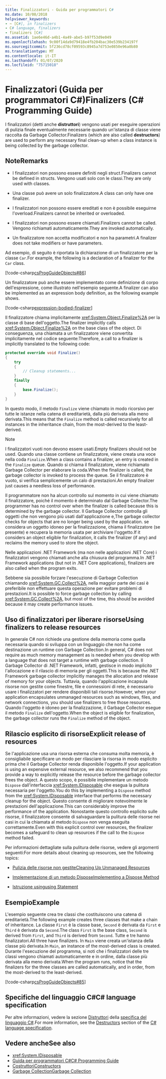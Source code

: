 ```yaml
---
title: Finalizzatori - Guida per programmatori C#
ms.date: 10/08/2018
helpviewer_keywords:
- ~ [C#], in finalizers
- C# language, finalizers
- finalizers [C#]
ms.assetid: 1ae6e46d-a4b1-4a49-abe5-b97f53d9e049
ms.openlocfilehash: 9c00f14da9d79418e4fb204bac30e539b234197f
ms.sourcegitcommit: 5f236cd78cf09593c8945a7d753e0850e96a0b80
ms.translationtype: MT
ms.contentlocale: it-IT
ms.lasthandoff: 01/07/2020
ms.locfileid: "75715018"
---
```

# <a name="finalizers-c-programming-guide"></a><span data-ttu-id="66ba3-102">Finalizzatori (Guida per programmatori C#)</span><span class="sxs-lookup"><span data-stu-id="66ba3-102">Finalizers (C# Programming Guide)</span></span>
<span data-ttu-id="66ba3-103">I finalizzatori (detti anche **distruttori**) vengono usati per eseguire operazioni di pulizia finale eventualmente necessarie quando un'istanza di classe viene raccolta da Garbage Collector.</span><span class="sxs-lookup"><span data-stu-id="66ba3-103">Finalizers (which are also called **destructors**) are used to perform any necessary final clean-up when a class instance is being collected by the garbage collector.</span></span>  
  
## <a name="remarks"></a><span data-ttu-id="66ba3-104">Note</span><span class="sxs-lookup"><span data-stu-id="66ba3-104">Remarks</span></span>  
  
- <span data-ttu-id="66ba3-105">I finalizzatori non possono essere definiti negli struct.</span><span class="sxs-lookup"><span data-stu-id="66ba3-105">Finalizers cannot be defined in structs.</span></span> <span data-ttu-id="66ba3-106">Vengono usati solo con le classi.</span><span class="sxs-lookup"><span data-stu-id="66ba3-106">They are only used with classes.</span></span>  
  
- <span data-ttu-id="66ba3-107">Una classe può avere un solo finalizzatore.</span><span class="sxs-lookup"><span data-stu-id="66ba3-107">A class can only have one finalizer.</span></span>  
  
- <span data-ttu-id="66ba3-108">I finalizzatori non possono essere ereditati e non è possibile eseguirne l'overload.</span><span class="sxs-lookup"><span data-stu-id="66ba3-108">Finalizers cannot be inherited or overloaded.</span></span>  
  
- <span data-ttu-id="66ba3-109">I finalizzatori non possono essere chiamati.</span><span class="sxs-lookup"><span data-stu-id="66ba3-109">Finalizers cannot be called.</span></span> <span data-ttu-id="66ba3-110">Vengono richiamati automaticamente.</span><span class="sxs-lookup"><span data-stu-id="66ba3-110">They are invoked automatically.</span></span>  
  
- <span data-ttu-id="66ba3-111">Un finalizzatore non accetta modificatori e non ha parametri.</span><span class="sxs-lookup"><span data-stu-id="66ba3-111">A finalizer does not take modifiers or have parameters.</span></span>  
  
 <span data-ttu-id="66ba3-112">Ad esempio, di seguito è riportata la dichiarazione di un finalizzatore per la classe `Car`.</span><span class="sxs-lookup"><span data-stu-id="66ba3-112">For example, the following is a declaration of a finalizer for the `Car` class.</span></span>
  
 [!code-csharp[csProgGuideObjects#86](~/samples/snippets/csharp/VS_Snippets_VBCSharp/csProgGuideObjects/CS/Objects.cs#86)]  

<span data-ttu-id="66ba3-113">Un finalizzatore può anche essere implementato come definizione di corpo dell'espressione, come illustrato nell'esempio seguente.</span><span class="sxs-lookup"><span data-stu-id="66ba3-113">A finalizer can also be implemented as an expression body definition, as the following example shows.</span></span>

[!code-csharp[expression-bodied-finalizer](../../../../samples/snippets/csharp/programming-guide/classes-and-structs/expr-bodied-destructor.cs#1)]  
  
 <span data-ttu-id="66ba3-114">Il finalizzatore chiama implicitamente <xref:System.Object.Finalize%2A> per la classe di base dell'oggetto.</span><span class="sxs-lookup"><span data-stu-id="66ba3-114">The finalizer implicitly calls <xref:System.Object.Finalize%2A> on the base class of the object.</span></span> <span data-ttu-id="66ba3-115">Di conseguenza, una chiamata a un finalizzatore viene convertita implicitamente nel codice seguente:</span><span class="sxs-lookup"><span data-stu-id="66ba3-115">Therefore, a call to a finalizer is implicitly translated to the following code:</span></span>  
  
```csharp  
protected override void Finalize()  
{  
    try  
    {  
        // Cleanup statements...  
    }  
    finally  
    {  
        base.Finalize();  
    }  
}  
```  
  
 <span data-ttu-id="66ba3-116">In questo modo, il metodo `Finalize` viene chiamato in modo ricorsivo per tutte le istanze nella catena di ereditarietà, dalla più derivata alla meno derivata.</span><span class="sxs-lookup"><span data-stu-id="66ba3-116">This means that the `Finalize` method is called recursively for all instances in the inheritance chain, from the most-derived to the least-derived.</span></span>  
  
> [!NOTE]
> <span data-ttu-id="66ba3-117">I finalizzatori vuoti non devono essere usati.</span><span class="sxs-lookup"><span data-stu-id="66ba3-117">Empty finalizers should not be used.</span></span> <span data-ttu-id="66ba3-118">Quando una classe contiene un finalizzatore, viene creata una voce nella coda `Finalize`.</span><span class="sxs-lookup"><span data-stu-id="66ba3-118">When a class contains a finalizer, an entry is created in the `Finalize` queue.</span></span> <span data-ttu-id="66ba3-119">Quando si chiama il finalizzatore, viene richiamato Garbage Collector per elaborare la coda.</span><span class="sxs-lookup"><span data-stu-id="66ba3-119">When the finalizer is called, the garbage collector is invoked to process the queue.</span></span> <span data-ttu-id="66ba3-120">Se il finalizzatore è vuoto, si verifica semplicemente un calo di prestazioni.</span><span class="sxs-lookup"><span data-stu-id="66ba3-120">An empty finalizer just causes a needless loss of performance.</span></span>  
  
 <span data-ttu-id="66ba3-121">Il programmatore non ha alcun controllo sul momento in cui viene chiamato il finalizzatore, poiché il momento è determinato dal Garbage Collector.</span><span class="sxs-lookup"><span data-stu-id="66ba3-121">The programmer has no control over when the finalizer is called because this is determined by the garbage collector.</span></span> <span data-ttu-id="66ba3-122">Il Garbage Collector controlla gli oggetti che non vengono più usati dall'applicazione e,</span><span class="sxs-lookup"><span data-stu-id="66ba3-122">The garbage collector checks for objects that are no longer being used by the application.</span></span> <span data-ttu-id="66ba3-123">se considera un oggetto idoneo per la finalizzazione, chiama il finalizzatore (se presente) e recupera la memoria usata per archiviare l'oggetto.</span><span class="sxs-lookup"><span data-stu-id="66ba3-123">If it considers an object eligible for finalization, it calls the finalizer (if any) and reclaims the memory used to store the object.</span></span> 
 
 <span data-ttu-id="66ba3-124">Nelle applicazioni .NET Framework (ma non nelle applicazioni .NET Core) i finalizzatori vengono chiamati anche alla chiusura del programma.</span><span class="sxs-lookup"><span data-stu-id="66ba3-124">In .NET Framework applications (but not in .NET Core applications), finalizers are also called when the program exits.</span></span> 
  
 <span data-ttu-id="66ba3-125">Sebbene sia possibile forzare l'esecuzione di Garbage Collection chiamando <xref:System.GC.Collect%2A>, nella maggior parte dei casi è preferibile non effettuare questa operazione per evitare problemi di prestazioni.</span><span class="sxs-lookup"><span data-stu-id="66ba3-125">It is possible to force garbage collection by calling <xref:System.GC.Collect%2A>, but most of the time, this should be avoided because it may create performance issues.</span></span>  
  
## <a name="using-finalizers-to-release-resources"></a><span data-ttu-id="66ba3-126">Uso di finalizzatori per liberare risorse</span><span class="sxs-lookup"><span data-stu-id="66ba3-126">Using finalizers to release resources</span></span>  
 <span data-ttu-id="66ba3-127">In generale C# non richiede una gestione della memoria come quella necessaria quando si sviluppa con un linguaggio che non ha come destinazione un runtime con Garbage Collection.</span><span class="sxs-lookup"><span data-stu-id="66ba3-127">In general, C# does not require as much memory management as is needed when you develop with a language that does not target a runtime with garbage collection.</span></span> <span data-ttu-id="66ba3-128">Il Garbage Collector di .NET Framework, infatti, gestisce in modo implicito l'allocazione e il rilascio di memoria per gli oggetti.</span><span class="sxs-lookup"><span data-stu-id="66ba3-128">This is because the .NET Framework garbage collector implicitly manages the allocation and release of memory for your objects.</span></span> <span data-ttu-id="66ba3-129">Tuttavia, quando l'applicazione incapsula risorse non gestite come finestre, file e connessioni di rete, è necessario usare i finalizzatori per rendere disponibili tali risorse.</span><span class="sxs-lookup"><span data-stu-id="66ba3-129">However, when your application encapsulates unmanaged resources such as windows, files, and network connections, you should use finalizers to free those resources.</span></span> <span data-ttu-id="66ba3-130">Quando l'oggetto è idoneo per la finalizzazione, il Garbage Collector esegue il metodo `Finalize` dell'oggetto.</span><span class="sxs-lookup"><span data-stu-id="66ba3-130">When the object is eligible for finalization, the garbage collector runs the `Finalize` method of the object.</span></span>  
  
## <a name="explicit-release-of-resources"></a><span data-ttu-id="66ba3-131">Rilascio esplicito di risorse</span><span class="sxs-lookup"><span data-stu-id="66ba3-131">Explicit release of resources</span></span>  
 <span data-ttu-id="66ba3-132">Se l'applicazione usa una risorsa esterna che consuma molta memoria, è consigliabile specificare un modo per rilasciare la risorsa in modo esplicito prima che il Garbage Collector renda disponibile l'oggetto.</span><span class="sxs-lookup"><span data-stu-id="66ba3-132">If your application is using an expensive external resource, we also recommend that you provide a way to explicitly release the resource before the garbage collector frees the object.</span></span> <span data-ttu-id="66ba3-133">A questo scopo, è possibile implementare un metodo `Dispose` dall'interfaccia <xref:System.IDisposable> che esegua la pulitura necessaria per l'oggetto.</span><span class="sxs-lookup"><span data-stu-id="66ba3-133">You do this by implementing a `Dispose` method from the <xref:System.IDisposable> interface that performs the necessary cleanup for the object.</span></span> <span data-ttu-id="66ba3-134">Questo consente di migliorare notevolmente le prestazioni dell'applicazione.</span><span class="sxs-lookup"><span data-stu-id="66ba3-134">This can considerably improve the performance of the application.</span></span> <span data-ttu-id="66ba3-135">Nonostante questo controllo esplicito sulle risorse, il finalizzatore consente di salvaguardare la pulitura delle risorse nei casi in cui la chiamata al metodo `Dispose` non venga eseguita correttamente.</span><span class="sxs-lookup"><span data-stu-id="66ba3-135">Even with this explicit control over resources, the finalizer becomes a safeguard to clean up resources if the call to the `Dispose` method failed.</span></span>  
  
 <span data-ttu-id="66ba3-136">Per informazioni dettagliate sulla pulitura delle risorse, vedere gli argomenti seguenti:</span><span class="sxs-lookup"><span data-stu-id="66ba3-136">For more details about cleaning up resources, see the following topics:</span></span>  
  
- [<span data-ttu-id="66ba3-137">Pulizia delle risorse non gestite</span><span class="sxs-lookup"><span data-stu-id="66ba3-137">Cleaning Up Unmanaged Resources</span></span>](../../../standard/garbage-collection/unmanaged.md)  
  
- [<span data-ttu-id="66ba3-138">Implementazione di un metodo Dispose</span><span class="sxs-lookup"><span data-stu-id="66ba3-138">Implementing a Dispose Method</span></span>](../../../standard/garbage-collection/implementing-dispose.md)  
  
- [<span data-ttu-id="66ba3-139">Istruzione using</span><span class="sxs-lookup"><span data-stu-id="66ba3-139">using Statement</span></span>](../../language-reference/keywords/using-statement.md)  
  
## <a name="example"></a><span data-ttu-id="66ba3-140">Esempio</span><span class="sxs-lookup"><span data-stu-id="66ba3-140">Example</span></span>  
 <span data-ttu-id="66ba3-141">L'esempio seguente crea tre classi che costituiscono una catena di ereditarietà.</span><span class="sxs-lookup"><span data-stu-id="66ba3-141">The following example creates three classes that make a chain of inheritance.</span></span> <span data-ttu-id="66ba3-142">La classe `First` è la classe base, `Second` è derivata da `First` e `Third` è derivata da `Second`.</span><span class="sxs-lookup"><span data-stu-id="66ba3-142">The class `First` is the base class, `Second` is derived from `First`, and `Third` is derived from `Second`.</span></span> <span data-ttu-id="66ba3-143">Tutte e tre hanno finalizzatori.</span><span class="sxs-lookup"><span data-stu-id="66ba3-143">All three have finalizers.</span></span> <span data-ttu-id="66ba3-144">In `Main` viene creata un'istanza della classe più derivata.</span><span class="sxs-lookup"><span data-stu-id="66ba3-144">In `Main`, an instance of the most-derived class is created.</span></span> <span data-ttu-id="66ba3-145">Durante l'esecuzione del programma, si noti che i finalizzatori delle tre classi vengono chiamati automaticamente e in ordine, dalla classe più derivata alla meno derivata.</span><span class="sxs-lookup"><span data-stu-id="66ba3-145">When the program runs, notice that the finalizers for the three classes are called automatically, and in order, from the most-derived to the least-derived.</span></span>  
  
 [!code-csharp[csProgGuideObjects#85](~/samples/snippets/csharp/VS_Snippets_VBCSharp/csProgGuideObjects/CS/Objects.cs#85)]  
  
## <a name="c-language-specification"></a><span data-ttu-id="66ba3-146">Specifiche del linguaggio C#</span><span class="sxs-lookup"><span data-stu-id="66ba3-146">C# language specification</span></span>  

<span data-ttu-id="66ba3-147">Per altre informazioni, vedere la sezione [Distruttori](~/_csharplang/spec/classes.md#destructors) della [specifica del linguaggio C#](/dotnet/csharp/language-reference/language-specification/introduction).</span><span class="sxs-lookup"><span data-stu-id="66ba3-147">For more information, see the [Destructors](~/_csharplang/spec/classes.md#destructors) section of the [C# language specification](/dotnet/csharp/language-reference/language-specification/introduction).</span></span>
  
## <a name="see-also"></a><span data-ttu-id="66ba3-148">Vedere anche</span><span class="sxs-lookup"><span data-stu-id="66ba3-148">See also</span></span>

- <xref:System.IDisposable>
- [<span data-ttu-id="66ba3-149">Guida per programmatori C#</span><span class="sxs-lookup"><span data-stu-id="66ba3-149">C# Programming Guide</span></span>](../index.md)
- [<span data-ttu-id="66ba3-150">Costruttori</span><span class="sxs-lookup"><span data-stu-id="66ba3-150">Constructors</span></span>](./constructors.md)
- [<span data-ttu-id="66ba3-151">Garbage Collection</span><span class="sxs-lookup"><span data-stu-id="66ba3-151">Garbage Collection</span></span>](../../../standard/garbage-collection/index.md)
